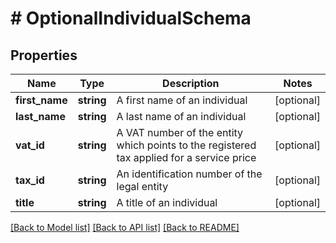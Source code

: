 # # OptionalIndividualSchema

## Properties

Name | Type | Description | Notes
------------ | ------------- | ------------- | -------------
**first_name** | **string** | A first name of an individual | [optional]
**last_name** | **string** | A last name of an individual | [optional]
**vat_id** | **string** | A VAT number of the entity which points to the registered tax applied for a service price | [optional]
**tax_id** | **string** | An identification number of the legal entity | [optional]
**title** | **string** | A title of an individual | [optional]

[[Back to Model list]](../../README.md#models) [[Back to API list]](../../README.md#endpoints) [[Back to README]](../../README.md)
